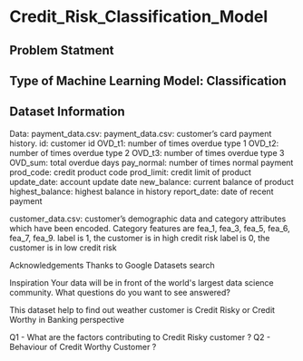 # Credit_Risk_Classification_Model

## Problem Statment

## Type of Machine Learning Model: Classification

## Dataset Information

Data:
payment_data.csv:
payment_data.csv: customer’s card payment history.
id: customer id
OVD_t1: number of times overdue type 1
OVD_t2: number of times overdue type 2
OVD_t3: number of times overdue type 3
OVD_sum: total overdue days
pay_normal: number of times normal payment
prod_code: credit product code
prod_limit: credit limit of product
update_date: account update date
new_balance: current balance of product
highest_balance: highest balance in history
report_date: date of recent payment

customer_data.csv:
customer’s demographic data and category attributes which have been encoded.
Category features are fea_1, fea_3, fea_5, fea_6, fea_7, fea_9.
label is 1, the customer is in high credit risk
label is 0, the customer is in low credit risk

Acknowledgements
Thanks to Google Datasets search

Inspiration
Your data will be in front of the world's largest data science community. What questions do you want to see answered?

This dataset help to find out weather customer is Credit Risky or Credit Worthy in Banking perspective

Q1 - What are the factors contributing to Credit Risky customer ?
Q2 - Behaviour of Credit Worthy Customer ?
